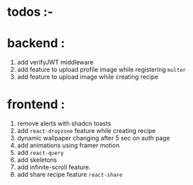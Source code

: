 # todos :-

# backend :

1. add verifyJWT middleware
1. add feature to upload profile image while registering `multer`
1. add feature to upload image while creating recipe

# frontend :

1. remove alerts with shadcn toasts
1. add `react-dropzone` feature while creating recipe
1. dynamic wallpaper changing after 5 sec on auth page
1. add animations using framer motion
1. add `react-query`
1. add skeletons
1. add infinite-scroll feature.
1. add share recipe feature `react-share`
